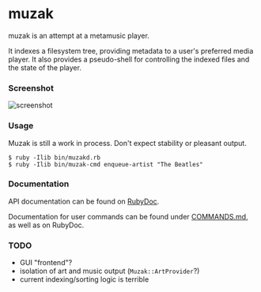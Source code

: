 muzak
=====

muzak is an attempt at a metamusic player.

It indexes a filesystem tree, providing metadata to a user's preferred media
player. It also provides a pseudo-shell for controlling the indexed files
and the state of the player.

### Screenshot

![screenshot](https://sr.ht/V4mX.gif)

### Usage

Muzak is still a work in process. Don't expect stability or pleasant output.

```shell
$ ruby -Ilib bin/muzakd.rb
$ ruby -Ilib bin/muzak-cmd enqueue-artist "The Beatles"
```

### Documentation

API documentation can be found on [RubyDoc](http://www.rubydoc.info/gems/muzak/).

Documentation for user commands can be found under [COMMANDS.md](./COMMANDS.md),
as well as on RubyDoc.

### TODO

* GUI "frontend"?
* isolation of art and music output (`Muzak::ArtProvider`?)
* current indexing/sorting logic is terrible
